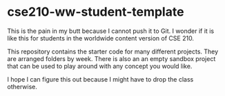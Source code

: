# cse210-ww-student-template
This is the pain in my butt because I cannot push it to Git. I wonder if it is like this for students in the worldwide content version of CSE 210.

This repository contains the starter code for many different projects. They are arranged folders by week. There is also an an empty sandbox project that can be used to play around with any concept you would like.

I hope I can figure this out because I might have to drop the class otherwise.